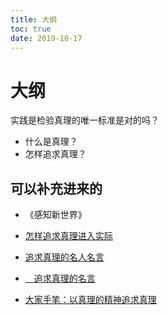 ```yaml
---
title: 大纲
toc: true
date: 2019-10-17
---
```

# 大纲

实践是检验真理的唯一标准是对的吗？


- 什么是真理？
- 怎样追求真理？





## 可以补充进来的

- 《感知新世界》

- [怎样追求真理进入实际](https://www.hidden-advent.org/classic-preach-110.html)
- [追求真理的名人名言](http://www.1juzi.com/new/9911.html)
- [　追求真理的名言](https://www.lz13.cn/mingrenmingyan/13520.html)
- [大家手笔：以真理的精神追求真理](http://theory.people.com.cn/n1/2018/0515/c40531-29990326.html)
